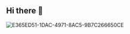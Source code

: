 ## Hi there 👋
![E365ED51-1DAC-4971-8AC5-9B7C266650CE](https://github.com/user-attachments/assets/3c4636e1-8ba5-4af4-a284-9de42fac87cf)

<!--
**Will8404/Will8404** is a ✨ _special_ ✨ repository because its `README.md` (this file) appears on your GitHub profile.

Here are some ideas to get you started:

- 🔭 I’m currently working on ...My RHCE Certification
- 🌱 I’m currently learning ...Docker and Kubernetes
- 👯 I’m looking to collaborate on ...Python projects
- 🤔 I’m looking for help with ...
- 💬 Ask me about ...Automating with Ansible
- 📫 How to reach me: ...https://www.linkedin.com/in/umaru-williams-a8322351/
- 😄 Pronouns: ...He/Him
- ⚡ Fun fact: ...
-->

